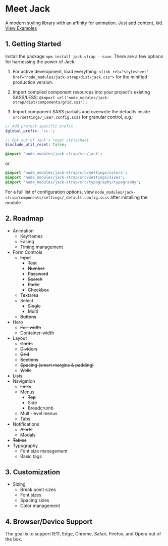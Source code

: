 # Meet Jack
A modern styling library with an affinity for animation.  Just add content, kid. [View Examples](https://cornally.github.io/jack)

## 1. Getting Started
Install the package `npm install jack-strap --save`.  There are a few options for harnessing the power of Jack.

1. For active development, load everything:
`<link rel="stylesheet" href="node_modules/jack-strap/dist/jack.css">`
for the minified production version.

1. Import compiled component resources into your project's existing SASS/LESS:
`@import url('node_modules/jack-strap/dist/components/grid.css');`

2. Import component SASS partials and overwrite the defaults inside `src/settings/_user.config.scss` for granular control, e.g.:
```sass
// Add project-specific prefix
$global_prefix: 'cc-';

// Opt out of Jack's reset stylesheet
$include_util_reset: false;

@import 'node_modules/jack-strap/src/jack';
```
or
```sass
@import 'node_modules/jack-strap/src/settings/colors';
@import 'node_modules/jack-strap/src/settings/sizes';
@import 'node_modules/jack-strap/src/typography/typography';
```

For a full list of configuration options, view `node_modules/jack-strap/components/settings/_default.config.scss` after installing the module.

## 2. Roadmap

* Animation
    * Keyframes
    * Easing
    * Timing management
* Form Controls
    * ~~Input~~
        * ~~Text~~
        * ~~Number~~
        * ~~Password~~
        * ~~Search~~
        * ~~Radio~~
        * ~~Checkbox~~
    * Textarea
    * Select
        * ~~Single~~
        * Multi
    * ~~Buttons~~
* Hero
    * ~~Full-width~~
    * Container-width
* Layout
    * ~~Cards~~
    * ~~Dividers~~
    * ~~Grid~~
    * ~~Sections~~
    * ~~Spacing (smart margins & padding)~~
    * ~~Wells~~
* ~~Lists~~
* Navigation
    * ~~Links~~
    * Menus
      * ~~Top~~
      * Side
      * Breadcrumb
    * Multi-level menus
    * Tabs
* Notifications
   * ~~Alerts~~
   * ~~Modals~~
* ~~Tables~~
* Typography
    * Font size management
    * Basic tags

## 3. Customization
* Sizing
    * Break point sizes
    * Font sizes
    * Spacing sizes
    * Color management

## 4. Browser/Device Support
The goal is to support IE11, Edge, Chrome, Safari, Firefox, and Opera out of the box.
